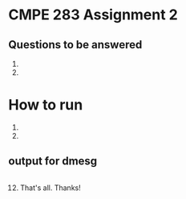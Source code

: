 # CMPE 283 Assignment 2
## Questions to be answered
1.
2.


# How to run
1.
2.



## output for dmesg
```

```

12. That's all. Thanks!
